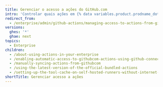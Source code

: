 ```yaml
---
title: Gerenciar o acesso a ações do GitHub.com
intro: 'Controlar quais ações em {% data variables.product.prodname_dotcom_the_website %} e em {% data variables.product.prodname_marketplace %} podem ser usadas na sua empresa.'
redirect_from:
  - /enterprise/admin/github-actions/managing-access-to-actions-from-githubcom
versions:
  ghes: '*'
  ghae: next
topics:
  - Enterprise
children:
  - /about-using-actions-in-your-enterprise
  - /enabling-automatic-access-to-githubcom-actions-using-github-connect
  - /manually-syncing-actions-from-githubcom
  - /using-the-latest-version-of-the-official-bundled-actions
  - /setting-up-the-tool-cache-on-self-hosted-runners-without-internet-access
shortTitle: Gerenciar acesso a ações
---
```


